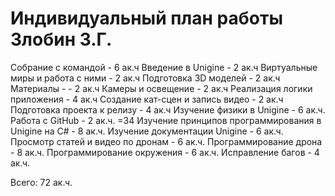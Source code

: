 # Индивидуальный план работы Злобин З.Г.

Собрание с командой - 6 ак.ч
Введение в Unigine - 2 ак.ч
Виртуальные миры и работа с ними - 2 ак.ч
Подготовка 3D моделей - 2 ак.ч
Материалы - - 2 ак.ч
Камеры и освещение - 2 ак.ч
Реализация логики приложения - 4 ак.ч
Создание кат-сцен и запись видео - 2 ак.ч
Подготовка проекта к релизу - 4 ак.ч
Изучение физики в Unigine - 6 ак.ч.
Работа с GitHub - 2 ак.ч. =34
Изучение принципов программирования в Unigine на C# - 8 ак.ч.
Изучение документации Unigine - 6 ак.ч.
Просмотр статей и видео по дронам - 6 ак.ч.
Программирование дрона - 8 ак.ч.
Программирование окружения - 6 ак.ч.
Исправление багов - 4 ак.ч.

Всего: 72 ак.ч.

